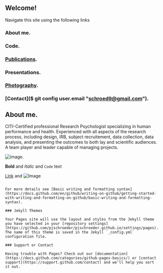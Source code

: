 ## Welcome!

Navigate this site using the following links

### About me.
### Code. 
### [Publications](https://github.com/pjschroeder/Pubications).
### Presentations.
### [Photography](https://www.flickr.com/photos/organize/?start_tab=one_set72177720299244855).
### [Contact]($ git config user.email "schroed9@gmail.com").

## About me. 
CITI-Certified professional Research Psychologist specializing in human performance and health. Experienced with all aspects of the research process, including design, IRB, subject recruitement, data collection, data analysis, and presenting the outcomes to both lay and scientific audiences. A team player and leader capable of managing projects. 

![image](https://github.com/pjschroeder/docs/blob/main/assets/Rails_re_wide1.png).



**Bold** and _Italic_ and `Code` text

[Link](url) and ![Image](src)
```

For more details see [Basic writing and formatting syntax](https://docs.github.com/en/github/writing-on-github/getting-started-with-writing-and-formatting-on-github/basic-writing-and-formatting-syntax).

### Jekyll Themes

Your Pages site will use the layout and styles from the Jekyll theme you have selected in your [repository settings](https://github.com/pjschroeder/pjschroeder.github.io/settings/pages). The name of this theme is saved in the Jekyll `_config.yml` configuration file.

### Support or Contact

Having trouble with Pages? Check out our [documentation](https://docs.github.com/categories/github-pages-basics/) or [contact support](https://support.github.com/contact) and we’ll help you sort it out.
